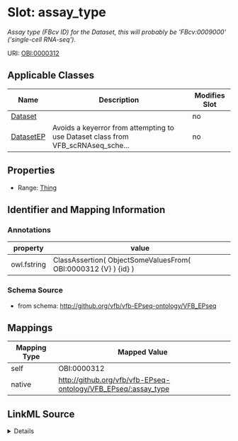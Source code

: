 

# Slot: assay_type


_Assay type (FBcv ID) for the Dataset, this will probably be 'FBcv:0009000' ('single-cell RNA-seq')._



URI: [OBI:0000312](http://purl.obolibrary.org/obo/OBI_0000312)



<!-- no inheritance hierarchy -->





## Applicable Classes

| Name | Description | Modifies Slot |
| --- | --- | --- |
| [Dataset](Dataset.md) |  |  no  |
| [DatasetEP](DatasetEP.md) | Avoids a keyerror from attempting to use Dataset class from VFB_scRNAseq_sche... |  no  |







## Properties

* Range: [Thing](Thing.md)





## Identifier and Mapping Information





### Annotations

| property | value |
| --- | --- |
| owl.fstring | ClassAssertion( ObjectSomeValuesFrom( OBI:0000312 {V} ) {id} ) |



### Schema Source


* from schema: http://github.org/vfb/vfb-EPseq-ontology/VFB_EPseq




## Mappings

| Mapping Type | Mapped Value |
| ---  | ---  |
| self | OBI:0000312 |
| native | http://github.org/vfb/vfb-EPseq-ontology/VFB_EPseq/:assay_type |




## LinkML Source

<details>
```yaml
name: assay_type
annotations:
  owl.fstring:
    tag: owl.fstring
    value: ClassAssertion( ObjectSomeValuesFrom( OBI:0000312 {V} ) {id} )
description: Assay type (FBcv ID) for the Dataset, this will probably be 'FBcv:0009000'
  ('single-cell RNA-seq').
from_schema: http://github.org/vfb/vfb-EPseq-ontology/VFB_EPseq
rank: 1000
slot_uri: OBI:0000312
alias: assay_type
owner: Dataset
domain_of:
- Dataset
range: Thing

```
</details>